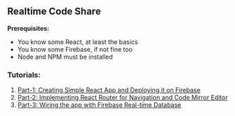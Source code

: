 ## Realtime Code Share

**Prerequisites:**
- You know some React, at least the basics
- You know some Firebase, if not fine too
- Node and NPM must be installed

### Tutorials:

1. [Part-1: Creating Simple React App and Deploying it on Firebase](https://saadhassan.me/posts/realtime-code-sharing-application-using-react-and-firebase-part-1)
2. [Part-2: Implementing React Router for Navigation and Code Mirror Editor](https://saadhassan.me/posts/realtime-code-sharing-application-using-react-and-firebase-part-2)
3. [Part-3: Wiring the app with Firebase Real-time Database](https://saadhassan.me/posts/realtime-code-sharing-application-using-react-and-firebase-part-3)

